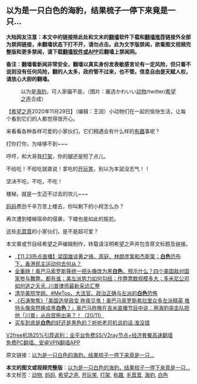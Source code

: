  <h2>以为是一只白色的海豹，结果梳子一停下来竟是一只...</h2> <p class="notice"><b>大陆网友注意：本文中的链接除此处和文末的<a href="https://github.com/bannedbook/fanqiang" >翻墙</a>软件下载和<a href="https://github.com/killgcd/justmysocks/blob/master/README.md">翻墙推荐</a>链接外全部为禁网链接，未翻墙状态下打不开，请勿点击。此为文字版禁闻，欲看图文视频完整版和更多禁闻，请下载<a href="https://github.com/bannedbook/fanqiang">翻墙软件或APP</a>后翻墙上禁闻网。</p><p>备注：翻墙看新闻非常安全，翻墙以真实身份发表敏感言论有一定风险，但只看不说则没有任何风险，翻的人太多，政府管不过来，也不管。信息自由是天赋人权，请放心大胆的翻墙。</b></p>  <div class="entry"> <figure><figcaption>以为是<a href="https://www.bannedbook.org/bnews/tag/%E6%B5%B7%E8%B1%B9/" class="st_tag internal_tag" rel="tag" title="标签 海豹 下的日志">海豹</a>，可人家偏不是。（图片：厳选かわいい<a href="https://www.bannedbook.org/bnews/tag/%e5%8a%a8%e7%89%a9/" class="st_tag internal_tag" rel="tag" title="标签 动物 下的日志">动物</a>/twitter/<a href="https://www.bannedbook.org/bnews/tag/%e5%b8%8c%e6%9c%9b%e4%b9%8b%e5%a3%b0/" class="st_tag internal_tag" rel="tag" title="标签 希望之声 下的日志">希望之声</a>合成）</figcaption></figure> <p>【<span class='wp_keywordlink_affiliate'><a href="https://www.soundofhope.org" title="希望之声" target="_blank">希望之声</a></span>2020年11月29日】（编辑：王润）小动物们在一起的愉快生活，让每个看到它们的人都觉得很开心。</p> <p>来看看各种各样可爱的小家伙们，它们相遇会有什么样的<a href="https://www.bannedbook.org/bnews/tag/%e6%9c%89%e8%b6%a3/" class="st_tag internal_tag" rel="tag" title="标签 有趣 下的日志">有趣</a>事呢？</p> <p>打你打你，为啥够不到~~~</p> <p>哼哼，和大哥我<a href="https://www.bannedbook.org/bnews/tag/%E6%89%93%E6%9E%B6/" class="st_tag internal_tag" rel="tag" title="标签 打架 下的日志">打架</a>，你的腿还是短了点儿。</p> <p>不给吃！不给吃就直说！拿吃的<a href="https://www.bannedbook.org/bnews/tag/%E5%BC%80%E7%8E%A9%E7%AC%91/" class="st_tag internal_tag" rel="tag" title="标签 开玩笑 下的日志">开玩笑</a>，别以为本鼠没志气！！</p>  <p>坚决不吃，不吃，不吃！</p> <p></p> <p>楼梯，就是一生迈不过去的坎儿~~~</p> <p><a href="https://www.bannedbook.org/bnews/tag/%e5%a6%88%e5%a6%88/" class="st_tag internal_tag" rel="tag" title="标签 妈妈 下的日志">妈妈</a>费劲千辛万苦上楼去，你叫剩下的小柯怎么办？</p> <p></p>  <p>再次遭到楼梯宿命的侵袭，下楼也是如此的尴尬。</p> <p></p> <p>这些<a href="https://www.bannedbook.org/bnews/tag/%E6%AF%9B%E8%8C%B8%E8%8C%B8/" class="st_tag internal_tag" rel="tag" title="标签 毛茸茸 下的日志">毛茸茸</a>的小家伙们，是不是超可爱？</p> <p>本文章或节目经希望之声编辑制作，转载请注明希望之声并包含原文标题及链接。</p> <ul class='op-related-articles' title='相关阅读'> <li><a href='https://www.bannedbook.org/bnews/bannedvideo/20201123/1435642.html' target='_blank'>【11.23热点直播】梁国雄谈黄之锋、周庭、林朗彦案和杰斯案；<b>白色</b>恐布下，香港民主运动何去何从？</a></li> <li><a href='https://www.bannedbook.org/bnews/bannedvideo/20201122/1435179.html' target='_blank'>全重磅！奥巴马索罗斯等统一把头像改为黑<b>白色</b>，预示什么？四个美国敌对国家参与舞弊，都有谁；美左派势力如何勾结；作弊票数规模多大；多米尼公司如何逃之夭夭..川普律师最新采访汇整</a></li> <li><a href='https://www.bannedbook.org/bnews/ssgc/20201122/1435096.html' target='_blank'>清华美院学姐、#MeToo、大法官、政治正确与左派的<b>白色</b>恐怖</a></li> <li><a href='https://www.bannedbook.org/bnews/bannedvideo/20201121/1434422.html' target='_blank'>《石涛聚焦》「美国选举政变 昨夜见鬼！奥巴马索罗斯希拉里众多左派精英 推特头像突然换成黑<b>白色</b>？」奥巴马昨晚在吉米直播节目中说：用海豹突击队把他「川普」从白宫拖出来？！（20/11）</a></li> <li><a href='https://www.bannedbook.org/bnews/health/20201116/1431692.html' target='_blank'>买车到底是<b>白色</b>的好还是黑色的？听听老司机说的话 准没错</a></li> </ul> <p class="texttj"> <a href="https://www.bannedbook.org/forum23/topic22702.html" target="_blank">V2free机场25%引荐返利：全平台免费SS/V2ray节点+经济套餐高速翻墙</a><br/> <a href="https://github.com/bannedbook/fanqiang/wiki/%E7%A6%81%E9%97%BB%E7%BD%91%E5%AE%89%E5%8D%93%E7%BF%BB%E5%A2%99%E6%96%B0%E9%97%BBAPP" target="_blank">免费PC翻墙、安卓VPN翻墙APP</a></p><p>原文链接：<a class="src_link"  href="https://www.soundofhope.org/post/274804" target="_blank">以为是一只白色的海豹，结果梳子一停下来竟是一只&#8230;</a></p> <a name='sharetosocial'></a>       <div><b>本文的图文或视频完整版</b>：<a href='https://www.bannedbook.org/bnews/comments/20201130/1439505.html'>以为是一只白色的海豹，结果梳子一停下来竟是一只&#8230;</a></div>  </div><!--END ENTRY--> <div class="postfooter"> <div>本文标签：<a href="https://www.bannedbook.org/bnews/tag/%e5%8a%a8%e7%89%a9/" rel="tag">动物</a>, <a href="https://www.bannedbook.org/bnews/tag/%e5%a6%88%e5%a6%88/" rel="tag">妈妈</a>, <a href="https://www.bannedbook.org/bnews/tag/%e5%b8%8c%e6%9c%9b%e4%b9%8b%e5%a3%b0/" rel="tag">希望之声</a>, <a href="https://www.bannedbook.org/bnews/tag/%E5%BC%80%E7%8E%A9%E7%AC%91/" rel="tag">开玩笑</a>, <a href="https://www.bannedbook.org/bnews/tag/%E6%89%93%E6%9E%B6/" rel="tag">打架</a>, <a href="https://www.bannedbook.org/bnews/tag/%e6%9c%89%e8%b6%a3/" rel="tag">有趣</a>, <a href="https://www.bannedbook.org/bnews/tag/%E6%AF%9B%E8%8C%B8%E8%8C%B8/" rel="tag">毛茸茸</a>, <a href="https://www.bannedbook.org/bnews/tag/%E6%B5%B7%E8%B1%B9/" rel="tag">海豹</a>, <a href="https://www.bannedbook.org/bnews/tag/%E7%99%BD%E8%89%B2/" rel="tag">白色</a></div>  </div><!--END POSTFOOTER--> 